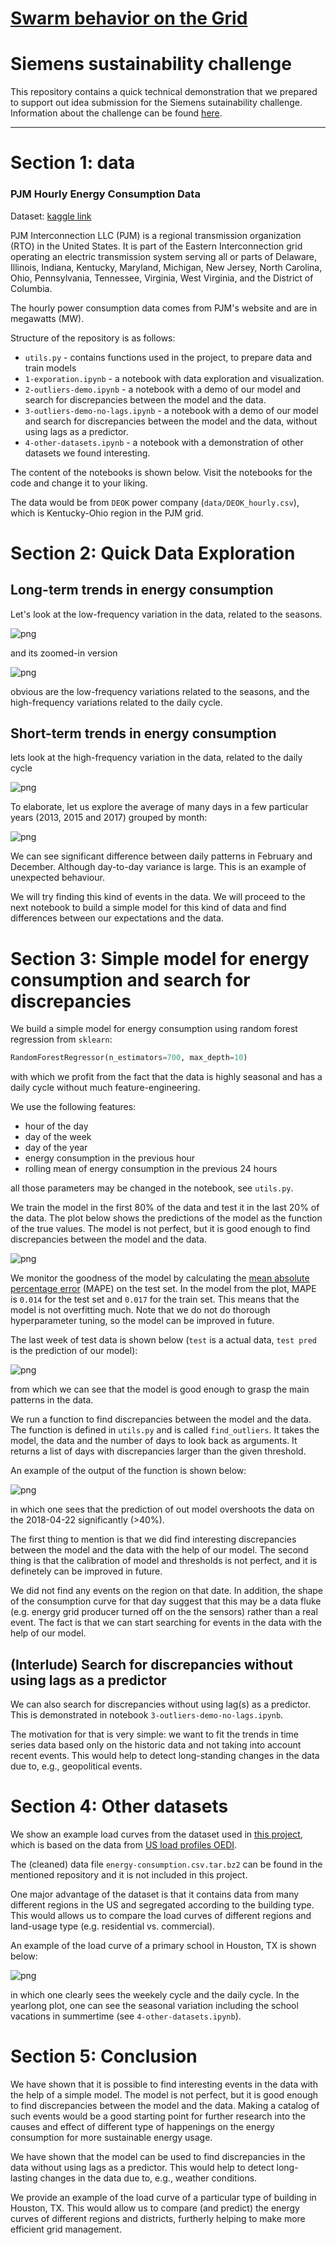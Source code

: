 # [Swarm behavior on the Grid](https://ecosystem.siemens.com/techforsustainability/swarm-behaviour-on-the-grid/overview)

# Siemens sustainability challenge

This repository contains a quick technical demonstration that we prepared to support out idea submission for the Siemens sutainability challenge. Information about the challenge can be found [here](https://ecosystem.siemens.com/techforsustainability/swarm-behaviour-on-the-grid/overview).

----
# Section 1: data  

### **PJM Hourly Energy Consumption Data**
Dataset: [kaggle link](https://www.kaggle.com/datasets/robikscube/hourly-energy-consumption)

PJM Interconnection LLC (PJM) is a regional transmission organization (RTO) in the United States. It is part of the Eastern Interconnection grid operating an electric transmission system serving all or parts of Delaware, Illinois, Indiana, Kentucky, Maryland, Michigan, New Jersey, North Carolina, Ohio, Pennsylvania, Tennessee, Virginia, West Virginia, and the District of Columbia.

The hourly power consumption data comes from PJM's website and are in megawatts (MW).



Structure of the repository is as follows:

* `utils.py` - contains functions used in the project, to prepare data and train models
* `1-exporation.ipynb` - a notebook with data exploration and visualization.
* `2-outliers-demo.ipynb` - a notebook with a demo of our model and search for discrepancies between the model and the data.
* `3-outliers-demo-no-lags.ipynb` - a notebook with a demo of our model and search for discrepancies between the model and the data, without using lags as a predictor.
* `4-other-datasets.ipynb` - a notebook with a demonstration of other datasets we found interesting.


The content of the notebooks is shown below. Visit the notebooks for the code and change it to your liking. 

The data would be from `DEOK` power company (`data/DEOK_hourly.csv`), which is Kentucky-Ohio region in the PJM grid.



# Section 2: Quick Data Exploration

## Long-term trends in energy consumption
Let's look at the low-frequency variation in the data, related to the seasons.

![png](plots/1-1.png)

and its zoomed-in version

![png](plots/1-2.png)

obvious are the low-frequency variations related to the seasons, and the high-frequency variations related to the daily cycle.

## Short-term trends in energy consumption

lets look at the high-frequency variation in the data, related to the daily cycle

![png](plots/1-3.png)


To elaborate, let us explore the average of many days in a few particular years (2013, 2015 and 2017) grouped by month:

![png](plots/1-4.png)

We can see significant difference between daily patterns in February and December. Although day-to-day variance is large. This is an example of unexpected behaviour.

We will try finding this kind of events in the data. We will proceed to the next notebook to build a simple model for this kind of data and find differences between our expectations and the data.


# Section 3: Simple model for energy consumption and search for discrepancies

We build a simple model for energy consumption using random forest regression from `sklearn`:

```python
RandomForestRegressor(n_estimators=700, max_depth=10)
```
with which we profit from the fact that the data is highly seasonal and has a daily cycle without much feature-engineering. 

We use the following features:
- hour of the day
- day of the week
- day of the year
- energy consumption in the previous hour
- rolling mean of energy consumption in the previous 24 hours

all those parameters may be changed in the notebook, see `utils.py`.

We train the model in the first 80% of the data and test it in the last 20% of the data.
The plot below shows the predictions of the model as the function of the true values. The model is not perfect, but it is good enough to find discrepancies between the model and the data.

![png](plots/2-1.png)


We monitor the goodness of the model by calculating the [mean absolute percentage error](https://en.wikipedia.org/wiki/Mean_absolute_percentage_error) (MAPE) on the test set. In the model from the plot, MAPE is `0.014` for the test set and `0.017` for the train set. This means that the model is not overfitting much. Note that we do not do thorough hyperparameter tuning, so the model can be improved in future.

The last week of test data is shown below (`test` is a actual data, `test pred` is the prediction of our model):

![png](plots/2-4.png)

from which we can see that the model is good enough to grasp the main patterns in the data.

We run a function to find discrepancies between the model and the data. The function is defined in `utils.py` and is called `find_outliers`. It takes the model, the data and the number of days to look back as arguments. It returns a list of days with discrepancies larger than the given threshold. 

An example of the output of the function is shown below:

![png](plots/2-5.png)

in which one sees that the prediction of out model overshoots the data on the 2018-04-22 significantly (>40%).

The first thing to mention is that we did find interesting discrepancies between the model and the data with the help of our model. 
The second thing is that the calibration of model and thresholds is not perfect, and it is definetely can be improved in future.

We did not find any events on the region on that date. In addition, the shape of the consumption curve for that day suggest that this may be a data fluke  (e.g. energy grid producer turned off on the the sensors) rather than a real event. The fact is that we can start searching for events in the data with the help of our model.

## (Interlude) Search for discrepancies without using lags as a predictor

We can also search for discrepancies without using lag(s) as a predictor. This is demonstrated in notebook `3-outliers-demo-no-lags.ipynb`. 

The motivation for that is very simple: we want to fit the trends in time series data based only on the historic data and not taking into account recent events. This would help to detect long-standing changes in the data due to, e.g., geopolitical events.

# Section 4: Other datasets

We show an example load curves from the dataset used in [this project](https://github.com/armineminasyan/energy-consumption-clustering), which is based on the data from [US load profiles OEDI](https://data.openei.org/submissions/153).  

The (cleaned) data file `energy-consumption.csv.tar.bz2` can be found in the mentioned repository and it is not included in this project.

One major advantage of the dataset is that it contains data from many different regions in the US and segregated according to the building type. This would allows us to compare the load curves of different regions and land-usage type (e.g. residential vs. commercial).

An example of the load curve of a primary school in Houston, TX is shown below:

![png](plots/3-1.png)

in which one clearly sees the weekely cycle and the daily cycle. In the yearlong plot, one can see the seasonal variation including the school vacations in summertime (see `4-other-datasets.ipynb`).

# Section 5: Conclusion

We have shown that it is possible to find interesting events in the data with the help of a simple model. The model is not perfect, but it is good enough to find discrepancies between the model and the data. Making a catalog of such events would be a good starting point for further research into the causes and effect of different type of happenings on the energy consumption for more sustainable energy usage.

We have shown that the model can be used to find discrepancies in the data without using lags as a predictor. This would help to detect long-lasting changes in the data due to, e.g., weather conditions.

We provide an example of the load curve of a particular type of building in Houston, TX. This would allow us to compare (and predict) the energy curves of different regions and districts, furtherly helping to make more efficient grid management.







